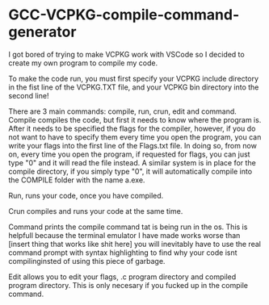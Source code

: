 # GCC-VCPKG-compile-command-generator

I got bored of trying to make VCPKG work with VSCode so I decided to create my own program to compile my code.

To make the code run, you must first specify your VCPKG include directory in the fist line of the VCPKG.TXT file, and your VCPKG bin directory into the second line!

There are 3 main commands: compile, run, crun, edit and command. 
Compile compiles the code, but first it needs to know where the program is. After it needs to be specified the flags for the compiler, 
however, if you do not want to have to specify them every time you open the program, you can write your flags into the first line of the 
Flags.txt file. In doing so, from now on, every time you open the program, if requested for flags, you can just type "0" and it will read the
file instead. A similar system is in place for the compile directory, if you simply type "0", it will automatically compile into the
COMPILE folder with the name a.exe.

Run, runs your code, once you have compiled.

Crun compiles and runs your code at the same time.

Command prints the compile command tat is being run in the os. This is helpfull because the terminal emulator I have made works worse than [insert thing that works like shit here]
you will inevitably have to use the real command prompt with syntax highlighting to find why your code isnt compilinginsted of using this piece of garbage.

Edit allows you to edit your flags, .c program directory and compiled program directory. This is only necesary if you fucked up in the compile command.

